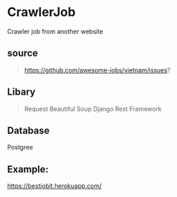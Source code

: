 # CrawlerJob
Crawler job from another website
## source
>https://github.com/awesome-jobs/vietnam/issues?
## Libary
>Request Beautiful Soup Django Rest Framework
## Database
Postgree
## Example:
https://bestjobit.herokuapp.com/
